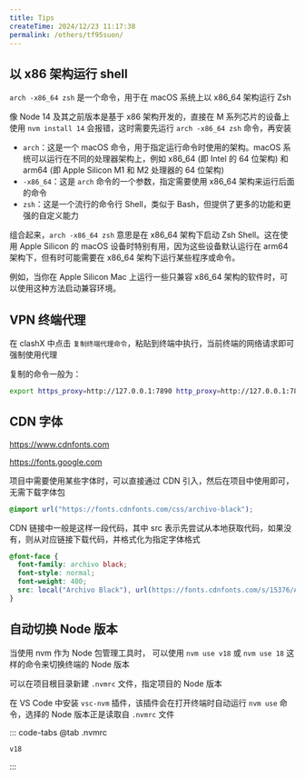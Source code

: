 ```yaml
---
title: Tips
createTime: 2024/12/23 11:17:38
permalink: /others/tf95suon/
---
```


## 以 x86 架构运行 shell

`arch -x86_64 zsh` 是一个命令，用于在 macOS 系统上以 x86_64 架构运行 Zsh

像 Node 14 及其之前版本是基于 x86 架构开发的，直接在 M 系列芯片的设备上使用 `nvm install 14` 会报错，这时需要先运行 `arch -x86_64 zsh` 命令，再安装

- `arch`：这是一个 macOS 命令，用于指定运行命令时使用的架构。macOS 系统可以运行在不同的处理器架构上，例如 x86_64 (即 Intel 的 64 位架构) 和 arm64 (即 Apple Silicon M1 和 M2 处理器的 64 位架构)
- `-x86_64`：这是 `arch` 命令的一个参数，指定需要使用 x86_64 架构来运行后面的命令
- `zsh`：这是一个流行的命令行 Shell，类似于 Bash，但提供了更多的功能和更强的自定义能力

组合起来，`arch -x86_64 zsh` 意思是在 x86_64 架构下启动 Zsh Shell。这在使用 Apple Silicon 的 macOS 设备时特别有用，因为这些设备默认运行在 arm64 架构下，但有时可能需要在 x86_64 架构下运行某些程序或命令。

例如，当你在 Apple Silicon Mac 上运行一些只兼容 x86_64 架构的软件时，可以使用这种方法启动兼容环境。

## VPN 终端代理

在 clashX 中点击 `复制终端代理命令`，粘贴到终端中执行，当前终端的网络请求即可强制使用代理

复制的命令一般为：

```sh
export https_proxy=http://127.0.0.1:7890 http_proxy=http://127.0.0.1:7890 all_proxy=socks5://127.0.0.1:7890
```

## CDN 字体

<https://www.cdnfonts.com>

<https://fonts.google.com>

项目中需要使用某些字体时，可以直接通过 CDN 引入，然后在项目中使用即可，无需下载字体包

```css
@import url("https://fonts.cdnfonts.com/css/archivo-black");
```

CDN 链接中一般是这样一段代码，其中 src 表示先尝试从本地获取代码，如果没有，则从对应链接下载代码，并格式化为指定字体格式

```css
@font-face {
  font-family: archivo black;
  font-style: normal;
  font-weight: 400;
  src: local("Archivo Black"), url(https://fonts.cdnfonts.com/s/15376/ArchivoBlack-Regular.woff) format("woff");
}
```

## 自动切换 Node 版本

当使用 nvm 作为 Node 包管理工具时， 可以使用 `nvm use v18` 或 `nvm use 18` 这样的命令来切换终端的 Node 版本

可以在项目根目录新建 `.nvmrc` 文件，指定项目的 Node 版本

在 VS Code 中安装 `vsc-nvm` 插件，该插件会在打开终端时自动运行 `nvm use` 命令，选择的 Node 版本正是读取自 `.nvmrc` 文件

::: code-tabs
@tab .nvmrc

```sh
v18
```

:::
